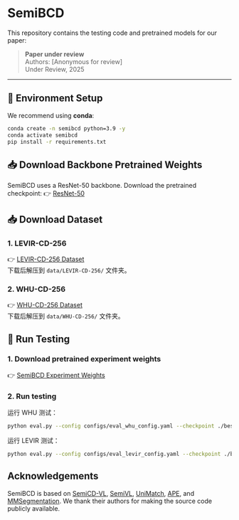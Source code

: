 # SemiBCD

This repository contains the testing code and pretrained models for our paper:

> **Paper under review**  
> Authors: [Anonymous for review]  
> Under Review, 2025  

---

## 🔧 Environment Setup

We recommend using **conda**:

```bash
conda create -n semibcd python=3.9 -y
conda activate semibcd
pip install -r requirements.txt
```
## 📥 Download Backbone Pretrained Weights
SemiBCD uses a ResNet-50 backbone. Download the pretrained checkpoint:
👉 [ResNet-50](https://drive.google.com/file/d/1mqUrqFvTQ0k5QEotk4oiOFyP6B9dVZXS/view?usp=sharing) 


## 📥 Download Dataset
### 1. LEVIR-CD-256
👉 [LEVIR-CD-256 Dataset](https://www.dropbox.com/s/18fb5jo0npu5evm/LEVIR-CD256.zip?dl=0)  
下载后解压到 `data/LEVIR-CD-256/` 文件夹。

### 2. WHU-CD-256
👉 [WHU-CD-256 Dataset](https://www.dropbox.com/s/r76a00jcxp5d3hl/WHU-CD-256.zip?dl=0)  
下载后解压到 `data/WHU-CD-256/` 文件夹。

## 🚀 Run Testing

### 1. **Download pretrained experiment weights**  
   👉 [SemiBCD Experiment Weights](https://pan.baidu.com/s/13MppHfYZyVdxRfkEw9tsTg?pwd=4zvg)
   

### 2. **Run testing**  
   运行 WHU 测试：
```bash
python eval.py --config configs/eval_whu_config.yaml --checkpoint ./best.pth

```
   运行 LEVIR 测试：
```bash
python eval.py --config configs/eval_levir_config.yaml --checkpoint ./best.pth

```




## Acknowledgements
SemiBCD is based on [SemiCD-VL](https://github.com/likyoo/SemiCD-VL), [SemiVL](https://github.com/google-research/semivl), [UniMatch](https://github.com/LiheYoung/UniMatch), [APE](https://github.com/shenyunhang/APE), and [MMSegmentation](https://github.com/open-mmlab/mmsegmentation). We thank their authors for making the source code publicly available.

